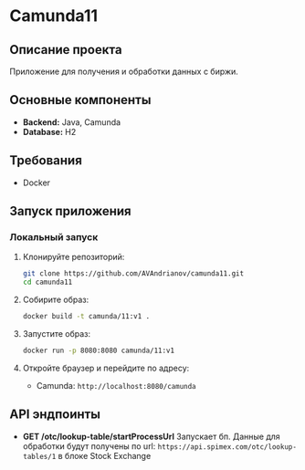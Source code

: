 # Camunda11

## Описание проекта

Приложение для получения и обработки данных с биржи.

## Основные компоненты

- **Backend:** Java, Camunda
- **Database:** H2 

## Требования

- Docker

## Запуск приложения

### Локальный запуск

1. Клонируйте репозиторий:

    ```bash
    git clone https://github.com/AVAndrianov/camunda11.git
    cd camunda11
    ```
   
2. Собирите образ:

   ```bash
   docker build -t camunda/11:v1 .
   ``` 

3. Запустите образ:
  
   ```bash
   docker run -p 8080:8080 camunda/11:v1
   ```  

4. Откройте браузер и перейдите по адресу:

    - Camunda: `http://localhost:8080/camunda`

## API эндпоинты

- **GET /otc/lookup-table/startProcessUrl** Запускает бп. Данные для обработки будут получены по url: `https://api.spimex.com/otc/lookup-tables/1` в блоке Stock Exchange
